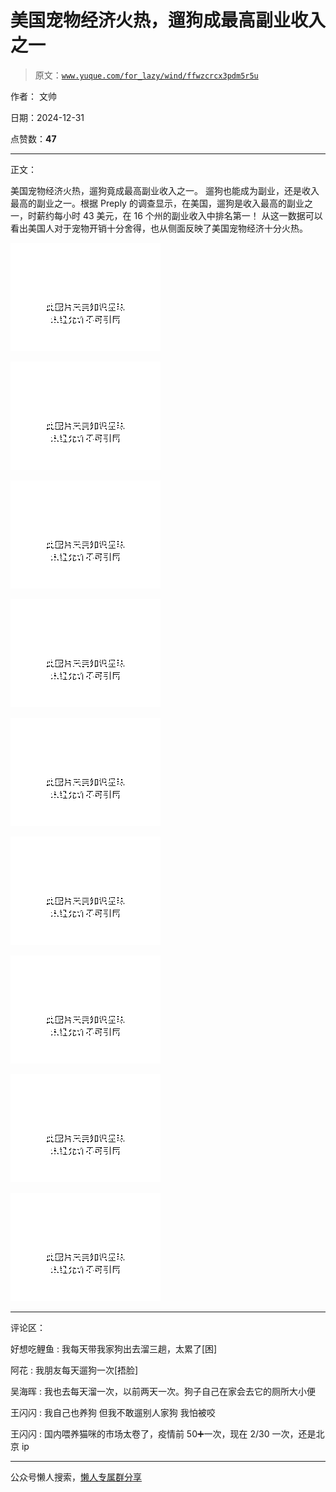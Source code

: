 # 美国宠物经济火热，遛狗成最高副业收入之一

> 原文：[`www.yuque.com/for_lazy/wind/ffwzcrcx3pdm5r5u`](https://www.yuque.com/for_lazy/wind/ffwzcrcx3pdm5r5u)

作者： 文帅

日期：2024-12-31

点赞数：**47**

* * *

正文：

美国宠物经济火热，遛狗竟成最高副业收入之一。 遛狗也能成为副业，还是收入最高的副业之一。根据 Preply
的调查显示，在美国，遛狗是收入最高的副业之一，时薪约每小时 43 美元，在 16 个州的副业收入中排名第一！
从这一数据可以看出美国人对于宠物开销十分舍得，也从侧面反映了美国宠物经济十分火热。

![](img/e3c46f5faf4b8ad3af422d7f82881adf.png "None")

![](img/21fe6ef723a3595b7ec0bf5e09d90aa0.png "None")

![](img/6bd246f8d1c930f83e48128e83974996.png "None")

![](img/e5e4e633fa27951c9bd3ccb7aa221ce8.png "None")

![](img/bd17d9ae38d40538b7e38f3f3312dfa1.png "None")

![](img/088563e6b1a59cc98d781aa7908b6d50.png "None")

![](img/14a18d4b8a808e40a8f69bebb30282d9.png "None")

![](img/6be325c68bae3390b5d06508bc46ad23.png "None")

![](img/2df023458902577f6314cbcc09202251.png "None")

* * *

评论区：

好想吃鲤鱼 : 我每天带我家狗出去溜三趟，太累了[困]

阿花 : 我朋友每天遛狗一次[捂脸]

吴海晖 : 我也去每天溜一次，以前两天一次。狗子自己在家会去它的厕所大小便

王闪闪 : 我自己也养狗 但我不敢遛别人家狗 我怕被咬

王闪闪 : 国内喂养猫咪的市场太卷了，疫情前 50➕一次，现在 2/30 一次，还是北京 ip

* * *

公众号懒人搜索，[懒人专属群分享](https://lazybook.fun/#/blog/group)